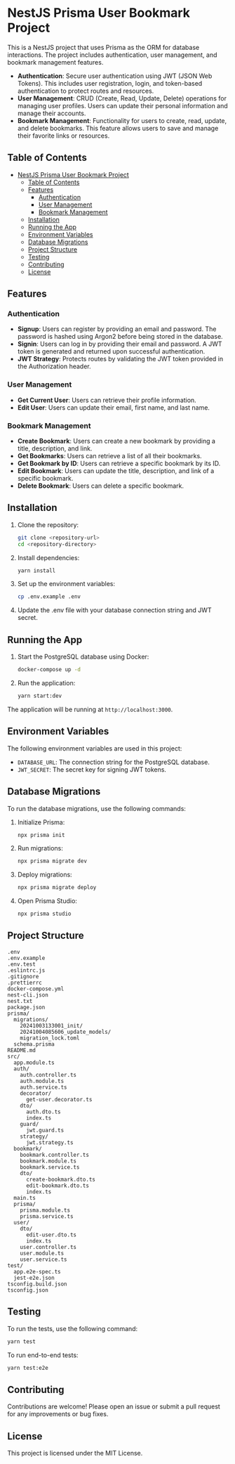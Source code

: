 # NestJS Prisma User Bookmark Project

This is a NestJS project that uses Prisma as the ORM for database interactions. The project includes authentication, user management, and bookmark management features.

- **Authentication**: Secure user authentication using JWT (JSON Web Tokens). This includes user registration, login, and token-based authentication to protect routes and resources.
- **User Management**: CRUD (Create, Read, Update, Delete) operations for managing user profiles. Users can update their personal information and manage their accounts.
- **Bookmark Management**: Functionality for users to create, read, update, and delete bookmarks. This feature allows users to save and manage their favorite links or resources.

## Table of Contents

- [NestJS Prisma User Bookmark Project](#nestjs-prisma-user-bookmark-project)
  - [Table of Contents](#table-of-contents)
  - [Features](#features)
    - [Authentication](#authentication)
    - [User Management](#user-management)
    - [Bookmark Management](#bookmark-management)
  - [Installation](#installation)
  - [Running the App](#running-the-app)
  - [Environment Variables](#environment-variables)
  - [Database Migrations](#database-migrations)
  - [Project Structure](#project-structure)
  - [Testing](#testing)
  - [Contributing](#contributing)
  - [License](#license)

## Features

### Authentication

- **Signup**: Users can register by providing an email and password. The password is hashed using Argon2 before being stored in the database.
- **Signin**: Users can log in by providing their email and password. A JWT token is generated and returned upon successful authentication.
- **JWT Strategy**: Protects routes by validating the JWT token provided in the Authorization header.

### User Management

- **Get Current User**: Users can retrieve their profile information.
- **Edit User**: Users can update their email, first name, and last name.

### Bookmark Management

- **Create Bookmark**: Users can create a new bookmark by providing a title, description, and link.
- **Get Bookmarks**: Users can retrieve a list of all their bookmarks.
- **Get Bookmark by ID**: Users can retrieve a specific bookmark by its ID.
- **Edit Bookmark**: Users can update the title, description, and link of a specific bookmark.
- **Delete Bookmark**: Users can delete a specific bookmark.

## Installation

1. Clone the repository:

    ```sh
    git clone <repository-url>
    cd <repository-directory>
    ```

2. Install dependencies:

    ```sh
    yarn install
    ```

3. Set up the environment variables:

    ```sh
    cp .env.example .env
    ```

4. Update the .env file with your database connection string and JWT secret.

## Running the App

1. Start the PostgreSQL database using Docker:

    ```sh
    docker-compose up -d
    ```

2. Run the application:

    ```sh
    yarn start:dev
    ```

The application will be running at `http://localhost:3000`.

## Environment Variables

The following environment variables are used in this project:

- `DATABASE_URL`: The connection string for the PostgreSQL database.
- `JWT_SECRET`: The secret key for signing JWT tokens.

## Database Migrations

To run the database migrations, use the following commands:

1. Initialize Prisma:

    ```sh
    npx prisma init
    ```

2. Run migrations:

    ```sh
    npx prisma migrate dev
    ```

3. Deploy migrations:

    ```sh
    npx prisma migrate deploy
    ```

4. Open Prisma Studio:

    ```sh
    npx prisma studio
    ```

## Project Structure

```plaintext
.env
.env.example
.env.test
.eslintrc.js
.gitignore
.prettierrc
docker-compose.yml
nest-cli.json
nest.txt
package.json
prisma/
  migrations/
    20241003133001_init/
    20241004085606_update_models/
    migration_lock.toml
  schema.prisma
README.md
src/
  app.module.ts
  auth/
    auth.controller.ts
    auth.module.ts
    auth.service.ts
    decorator/
      get-user.decorator.ts
    dto/
      auth.dto.ts
      index.ts
    guard/
      jwt.guard.ts
    strategy/
      jwt.strategy.ts
  bookmark/
    bookmark.controller.ts
    bookmark.module.ts
    bookmark.service.ts
    dto/
      create-bookmark.dto.ts
      edit-bookmark.dto.ts
      index.ts
  main.ts
  prisma/
    prisma.module.ts
    prisma.service.ts
  user/
    dto/
      edit-user.dto.ts
      index.ts
    user.controller.ts
    user.module.ts
    user.service.ts
test/
  app.e2e-spec.ts
  jest-e2e.json
tsconfig.build.json
tsconfig.json
```

## Testing

To run the tests, use the following command:

```sh
yarn test
```

To run end-to-end tests:

```sh
yarn test:e2e
```

## Contributing

Contributions are welcome! Please open an issue or submit a pull request for any improvements or bug fixes.

## License

This project is licensed under the MIT License.
```